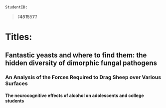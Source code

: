 ```python
StudentID:
```
> *1***4*****5******1*****5***5***7*****1***
# Titles:
## Fantastic yeasts and where to find them: the hidden diversity of dimorphic fungal pathogens 
### An Analysis of the Forces Required to Drag Sheep over Various Surfaces
####  The neurocognitive effects of alcohol on adolescents and college students
